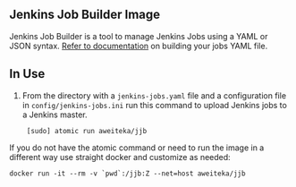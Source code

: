 ## Jenkins Job Builder Image

Jenkins Job Builder is a tool to manage Jenkins Jobs using a YAML or JSON syntax. [Refer to documentation](http://docs.openstack.org/infra/jenkins-job-builder/quick-start.html) on building your jobs YAML file.

## In Use

1. From the directory with a `jenkins-jobs.yaml` file and a configuration file in `config/jenkins-jobs.ini` run this command to upload Jenkins jobs to a Jenkins master.

        [sudo] atomic run aweiteka/jjb

If you do not have the atomic command or need to run the image in a different way use straight docker and customize as needed:

```
docker run -it --rm -v `pwd`:/jjb:Z --net=host aweiteka/jjb
```
